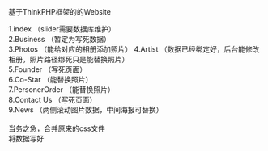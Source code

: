 基于ThinkPHP框架的的Website

1.index （slider需要数据库维护）<br/>
2.Business  （暂定为写死数据）<br/>
3.Photos  （能给对应的相册添加照片）
4.Artist  （数据已经绑定好，后台能修改相册，照片路径绑死只是能替换照片）<br/>
5.Founder （写死页面）<br/>
6.Co-Star （能替换照片）<br/>
7.PersonerOrder （能替换照片）<br/>
8.Contact Us  （写死页面）<br/>
9.News  （两侧滚动图片数据，中间海报可替换）<br/>
<br/>
当务之急，合并原来的css文件<br/>
将数据写好<br/>
